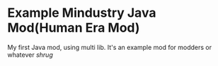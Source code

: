 # Example Mindustry Java Mod(Human Era Mod)
My first Java mod, using multi lib. It's an example mod for modders or whatever *shrug*

